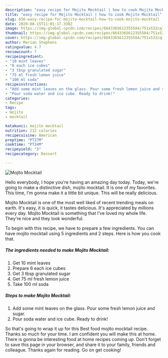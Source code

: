 ```yaml
---
description: "easy recipe for Mojito Mocktail | how to cook Mojito Mocktail"
title: "easy recipe for Mojito Mocktail | how to cook Mojito Mocktail"
slug: 656-easy-recipe-for-mojito-mocktail-how-to-cook-mojito-mocktail
date: 2020-08-15T11:01:17.338Z
image: https://img-global.cpcdn.com/recipes/6643365612355584/751x532cq70/mojito-mocktail-recipe-main-photo.jpg
thumbnail: https://img-global.cpcdn.com/recipes/6643365612355584/751x532cq70/mojito-mocktail-recipe-main-photo.jpg
cover: https://img-global.cpcdn.com/recipes/6643365612355584/751x532cq70/mojito-mocktail-recipe-main-photo.jpg
author: Marian Stephens
ratingvalue: 4.7
reviewcount: 7
recipeingredient:
- "10 mint leaves"
- "6 each ice cubes"
- "3 tbsp granulated sugar"
- "75 ml fresh lemon juice"
- "100 ml soda"
recipeinstructions:
- "Add some mint leaves on the glass. Pour some fresh lemon juice and sugar."
- "Pour soda water and ice cube. Ready to drink!"
categories:
- Recipe
tags:
- mojito
- mocktail

katakunci: mojito mocktail 
nutrition: 212 calories
recipecuisine: American
preptime: "PT27M"
cooktime: "PT34M"
recipeyield: "3"
recipecategory: Dessert

---
```



![Mojito Mocktail](https://img-global.cpcdn.com/recipes/6643365612355584/751x532cq70/mojito-mocktail-recipe-main-photo.jpg)

Hello everybody, I hope you're having an amazing day today. Today, we're going to make a distinctive dish, mojito mocktail. It is one of my favorites. This time, I'm gonna make it a little bit unique. This will be really delicious.



Mojito Mocktail is one of the most well liked of recent trending meals on earth. It's easy, it is quick, it tastes delicious. It's appreciated by millions every day. Mojito Mocktail is something that I've loved my whole life. They're nice and they look wonderful.


To begin with this recipe, we have to prepare a few ingredients. You can have mojito mocktail using 5 ingredients and 2 steps. Here is how you cook that.

<!--inarticleads1-->

##### The ingredients needed to make Mojito Mocktail:

1. Get 10 mint leaves
1. Prepare 6 each ice cubes
1. Get 3 tbsp granulated sugar
1. Get 75 ml fresh lemon juice
1. Take 100 ml soda




<!--inarticleads2-->

##### Steps to make Mojito Mocktail:

1. Add some mint leaves on the glass. Pour some fresh lemon juice and sugar.
1. Pour soda water and ice cube. Ready to drink!




So that's going to wrap it up for this Best food mojito mocktail recipe. Thanks so much for your time. I am confident you will make this at home. There is gonna be interesting food at home recipes coming up. Don't forget to save this page in your browser, and share it to your family, friends and colleague. Thanks again for reading. Go on get cooking!
